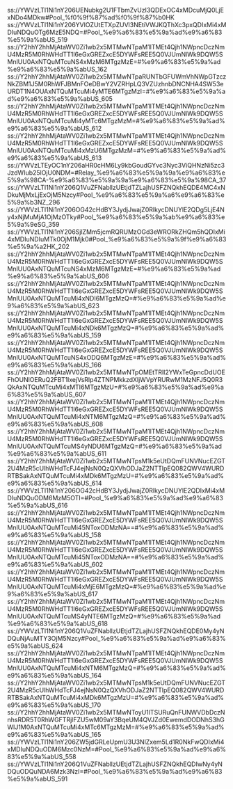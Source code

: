 ss://YWVzLTI1Ni1nY206UENubkg2U1FTbmZvUzI3QDExOC4xMDcuMjQ0LjExNDo4MDkw#Pool_%f0%9f%87%ad%f0%9f%87%b0HK
ss://YWVzLTI1Ni1nY206YVlOZUtETXpZUVl3NEtiVWJKQThXc3pxQDIxMi4xMDIuNDQuOTg6MzE5NDQ=#Pool_%e9%a6%83%e5%9a%ad%e9%a6%83%e5%9a%abUS_519
ss://Y2hhY2hhMjAtaWV0Zi1wb2x5MTMwNTpaM1lTMEt4Qjh1NWpncDczNmU4MzR5M0RhWHdTT1l6eGxGREZxcE5DYWFsREE5Q0VJUmNlWk9DQW5SMnlUU0AxNTQuMTcuNS4xMzM6MTgzMzE=#%e9%a6%83%e5%9a%ad%e9%a6%83%e5%9a%abUS_162
ss://Y2hhY2hhMjAtaWV0Zi1wb2x5MTMwNTpaRUNTbGFUWmVhNWpGTzczNkZBM1J5M0RhWFJBMnFOeDBwY2VZRHpLQ3VZUzhnbDNCNHA4SW53eURDT1N4OUAxNTQuMTcuMi4yMTE6MTgzMzI=#%e9%a6%83%e5%9a%ad%e9%a6%83%e5%9a%abUS_605
ss://Y2hhY2hhMjAtaWV0Zi1wb2x5MTMwNTpaM1lTMEt4Qjh1NWpncDczNmU4MzR5M0RhWHdTT1l6eGxGREZxcE5DYWFsREE5Q0VJUmNlWk9DQW5SMnlUU0AxNTQuMTcuMi4yMTc6MTgzMzM=#%e9%a6%83%e5%9a%ad%e9%a6%83%e5%9a%abUS_612
ss://Y2hhY2hhMjAtaWV0Zi1wb2x5MTMwNTpaM1lTMEt4Qjh1NWpncDczNmU4MzR5M0RhWHdTT1l6eGxGREZxcE5DYWFsREE5Q0VJUmNlWk9DQW5SMnlUU0AxNTQuMTcuMi4xMzU6MTgzMzM=#%e9%a6%83%e5%9a%ad%e9%a6%83%e5%9a%abUS_613
ss://YWVzLTEyOC1nY206aHR0cHM6Ly9kbGoudGYvc3Nyc3ViQHNzNi5zc3JzdWIub25lOjU0NDM=#Relay_%e9%a6%83%e5%9a%9a%e9%a6%83%e5%9a%98CA-%e9%a6%83%e5%9a%9a%e9%a6%83%e5%9a%98CA_37
ss://YWVzLTI1Ni1nY206Q1VuZFNabllzUEtjdTZLajhUSFZNQkhEQDE4MC4xNDkuMjMxLjExOjM5Nzcy#Pool_%e9%a6%83%e5%9a%a6%e9%a6%83%e5%9a%b3NZ_296
ss://YWVzLTI1Ni1nY206OG42cHdBY3JydjJwajZ0RlkycDNUYlE2QDg5LjE4Ny4xNjMuMjA1OjMzOTky#Pool_%e9%a6%83%e5%9a%ab%e9%a6%83%e5%9a%9eSG_359
ss://YWVzLTI1Ni1nY206SjlZMm5jcmRQRUMzOGd3eWRORkZHQm5hQDIxMi4xMDIuNDIuMTk0OjM1Mjk0#Pool_%e9%a6%83%e5%9a%9f%e9%a6%83%e5%9a%a2HK_202
ss://Y2hhY2hhMjAtaWV0Zi1wb2x5MTMwNTpaM1lTMEt4Qjh1NWpncDczNmU4MzR5M0RhWHdTT1l6eGxGREZxcE5DYWFsREE5Q0VJUmNlWk9DQW5SMnlUU0AxNTQuMTcuNS4xMzM6MTgzMzE=#%e9%a6%83%e5%9a%ad%e9%a6%83%e5%9a%abUS_606
ss://Y2hhY2hhMjAtaWV0Zi1wb2x5MTMwNTpaM1lTMEt4Qjh1NWpncDczNmU4MzR5M0RhWHdTT1l6eGxGREZxcE5DYWFsREE5Q0VJUmNlWk9DQW5SMnlUU0AxNTQuMTcuMi4xNDI6MTgzMzQ=#%e9%a6%83%e5%9a%ad%e9%a6%83%e5%9a%abUS_623
ss://Y2hhY2hhMjAtaWV0Zi1wb2x5MTMwNTpaM1lTMEt4Qjh1NWpncDczNmU4MzR5M0RhWHdTT1l6eGxGREZxcE5DYWFsREE5Q0VJUmNlWk9DQW5SMnlUU0AxNTQuMTcuMi4xNDk6MTgzMzQ=#%e9%a6%83%e5%9a%ad%e9%a6%83%e5%9a%abUS_159
ss://Y2hhY2hhMjAtaWV0Zi1wb2x5MTMwNTpaM1lTMEt4Qjh1NWpncDczNmU4MzR5M0RhWHdTT1l6eGxGREZxcE5DYWFsREE5Q0VJUmNlWk9DQW5SMnlUU0AxNTQuMTcuNS4xODQ6MTgzMzE=#%e9%a6%83%e5%9a%ad%e9%a6%83%e5%9a%abUS_166
ss://Y2hhY2hhMjAtaWV0Zi1wb2x5MTMwNTpOMEtTRlI2YWxTeGpncDdUOEFhOUNlOERuQ2FBT1lxejVsRlp4ZTNPMkkzdXljWVpYRURwM1MzNFJ5Q0R3QkAxNTQuMTcuMi4xMTI6MTgzMzU=#%e9%a6%83%e5%9a%ad%e9%a6%83%e5%9a%abUS_607
ss://Y2hhY2hhMjAtaWV0Zi1wb2x5MTMwNTpaM1lTMEt4Qjh1NWpncDczNmU4MzR5M0RhWHdTT1l6eGxGREZxcE5DYWFsREE5Q0VJUmNlWk9DQW5SMnlUU0AxNTQuMTcuMi4xNTM6MTgzMzQ=#%e9%a6%83%e5%9a%ad%e9%a6%83%e5%9a%abUS_608
ss://Y2hhY2hhMjAtaWV0Zi1wb2x5MTMwNTpaM1lTMEt4Qjh1NWpncDczNmU4MzR5M0RhWHdTT1l6eGxGREZxcE5DYWFsREE5Q0VJUmNlWk9DQW5SMnlUU0AxNTQuMTcuMS4yNDU6MTgzMzQ=#%e9%a6%83%e5%9a%ad%e9%a6%83%e5%9a%abUS_611
ss://Y2hhY2hhMjAtaWV0Zi1wb2x5MTMwNTpsM1k5eUtDQmFUNVNucEZGT2U4MzR5cUlhWHdTcFJ4ejNsN0QzQXVhODJaZ2NTTlpEQ082QWV4WURDRTBSakAxNTQuMTcuMi4xMDk6MTgzMzU=#%e9%a6%83%e5%9a%ad%e9%a6%83%e5%9a%abUS_614
ss://YWVzLTI1Ni1nY206OG42cHdBY3JydjJwajZ0RlkycDNUYlE2QDIxMi4xMDIuNDQuODM6MzM5OTI=#Pool_%e9%a6%83%e5%9a%ad%e9%a6%83%e5%9a%abUS_616
ss://Y2hhY2hhMjAtaWV0Zi1wb2x5MTMwNTpaM1lTMEt4Qjh1NWpncDczNmU4MzR5M0RhWHdTT1l6eGxGREZxcE5DYWFsREE5Q0VJUmNlWk9DQW5SMnlUU0AxNTQuMTcuMi45NToxODMzNA==#%e9%a6%83%e5%9a%ad%e9%a6%83%e5%9a%abUS_158
ss://Y2hhY2hhMjAtaWV0Zi1wb2x5MTMwNTpaM1lTMEt4Qjh1NWpncDczNmU4MzR5M0RhWHdTT1l6eGxGREZxcE5DYWFsREE5Q0VJUmNlWk9DQW5SMnlUU0AxNTQuMTcuMi45NToxODMzNA==#%e9%a6%83%e5%9a%ad%e9%a6%83%e5%9a%abUS_602
ss://Y2hhY2hhMjAtaWV0Zi1wb2x5MTMwNTpaM1lTMEt4Qjh1NWpncDczNmU4MzR5M0RhWHdTT1l6eGxGREZxcE5DYWFsREE5Q0VJUmNlWk9DQW5SMnlUU0AxNTQuMTcuMi4xMjE6MTgzMzQ=#%e9%a6%83%e5%9a%ad%e9%a6%83%e5%9a%abUS_617
ss://Y2hhY2hhMjAtaWV0Zi1wb2x5MTMwNTpaM1lTMEt4Qjh1NWpncDczNmU4MzR5M0RhWHdTT1l6eGxGREZxcE5DYWFsREE5Q0VJUmNlWk9DQW5SMnlUU0AxNTQuMTcuMS4yNTE6MTgzMzQ=#%e9%a6%83%e5%9a%ad%e9%a6%83%e5%9a%abUS_618
ss://YWVzLTI1Ni1nY206Q1VuZFNabllzUEtjdTZLajhUSFZNQkhEQDE0My4yNDQuNjAuMTY3OjM5Nzcy#Pool_%e9%a6%83%e5%9a%ad%e9%a6%83%e5%9a%abUS_624
ss://Y2hhY2hhMjAtaWV0Zi1wb2x5MTMwNTpaM1lTMEt4Qjh1NWpncDczNmU4MzR5M0RhWHdTT1l6eGxGREZxcE5DYWFsREE5Q0VJUmNlWk9DQW5SMnlUU0AxNTQuMTcuMi4xNTM6MTgzMzQ=#%e9%a6%83%e5%9a%ad%e9%a6%83%e5%9a%abUS_164
ss://Y2hhY2hhMjAtaWV0Zi1wb2x5MTMwNTpsM1k5eUtDQmFUNVNucEZGT2U4MzR5cUlhWHdTcFJ4ejNsN0QzQXVhODJaZ2NTTlpEQ082QWV4WURDRTBSakAxNTQuMTcuMi4xMDk6MTgzMzU=#%e9%a6%83%e5%9a%ad%e9%a6%83%e5%9a%abUS_170
ss://Y2hhY2hhMjAtaWV0Zi1wb2x5MTMwNToyU1lTSURuQnFUNWVDbDczNnhsRDR5T0RhWGFTRjlFZU5wM09aY3BqeUM4QVJZd0EwemdDODNhS3hGWlJ1M0AxNTQuMTcuMi4xMTc6MTgzMzM=#%e9%a6%83%e5%9a%ad%e9%a6%83%e5%9a%abUS_165
ss://YWVzLTI1Ni1nY206ZW5jdGRLeUpmU3U3NlZxem5Ld1R0NkFwQDIxMi4xMDIuNDQuODM6Mzc0NzM=#Pool_%e9%a6%83%e5%9a%ad%e9%a6%83%e5%9a%abUS_558
ss://YWVzLTI1Ni1nY206Q1VuZFNabllzUEtjdTZLajhUSFZNQkhEQDIwNy4yNDQuODQuNDA6Mzk3NzI=#Pool_%e9%a6%83%e5%9a%ad%e9%a6%83%e5%9a%abUS_591
